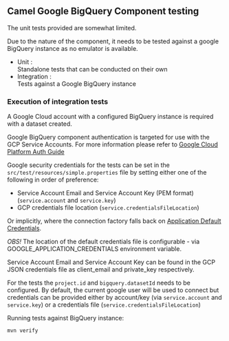 ## Camel Google BigQuery Component testing

The unit tests provided are somewhat limited.

Due to the nature of the component, it needs to be tested against a google BigQuery instance as no
emulator is available.

* Unit : <br>
  Standalone tests that can be conducted on their own
* Integration : <br>
  Tests against a Google BigQuery instance

### Execution of integration tests

A Google Cloud account with a configured BigQuery instance is required with a dataset created.

Google BigQuery component authentication is targeted for use with the GCP Service Accounts.
For more information please refer to [Google Cloud Platform Auth Guide](https://cloud.google.com/docs/authentication)

Google security credentials for the tests can be set in the `src/test/resources/simple.properties` file by setting
either one of the following in order of preference:

* Service Account Email and Service Account Key (PEM format) (`service.account` and `service.key`)
* GCP credentials file location (`service.credentialsFileLocation`)

Or implicitly, where the connection factory falls back on [Application Default Credentials](https://developers.google.com/identity/protocols/application-default-credentials#howtheywork).

*OBS!* The location of the default credentials file is configurable - via GOOGLE_APPLICATION_CREDENTIALS environment variable.

Service Account Email and Service Account Key can be found in the GCP JSON credentials file as client_email and private_key respectively.

For the tests the `project.id` and `bigquery.datasetId` needs to be configured. By default,
the current google user will be used to connect but credentials can be provided either by
account/key (via `service.account` and `service.key`) or a credentials file (`service.credentialsFileLocation`)

Running tests against BigQuery instance:

```
mvn verify
```
